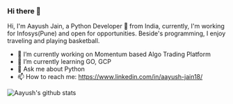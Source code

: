 ### Hi there 👋

Hi, I'm Aayush Jain, a Python Developer 🚀 from India, currently, I'm working for Infosys(Pune) and open for opportunities. Beside's programming, I enjoy traveling and playing basketball.

- 🔭 I’m currently working on Momentum based Algo Trading Platform 
- 🌱 I’m currently learning GO, GCP
- 💬 Ask me about Python
- 📫 How to reach me: https://www.linkedin.com/in/aayush-jain18/

![Aayush's github stats](https://github-readme-stats.vercel.app/api?username=aayush-jain18&show_icons=true&hide_border=true)
